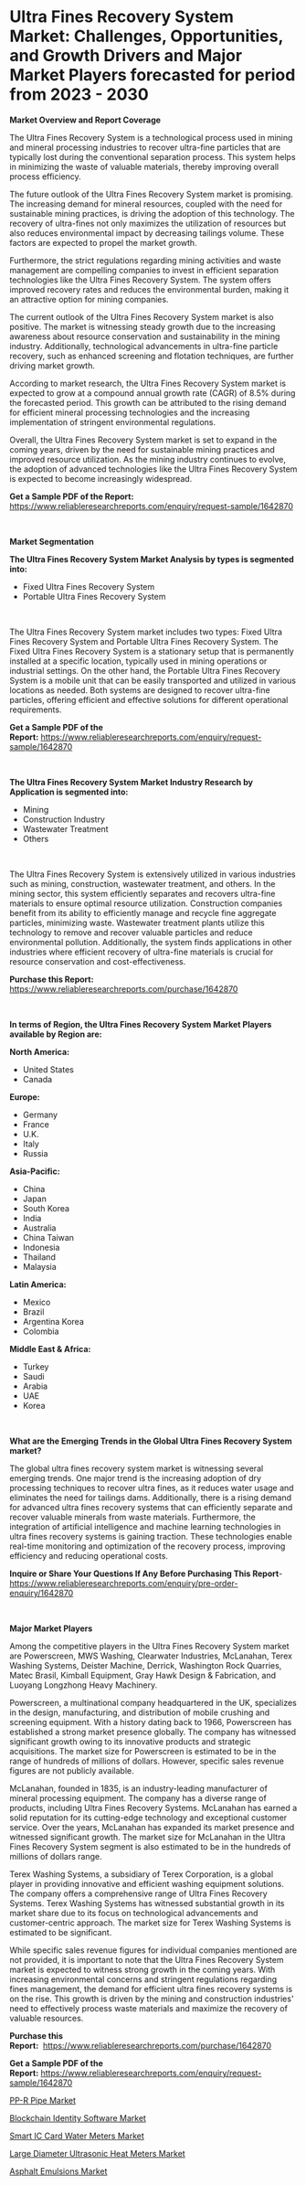<p><h1>Ultra Fines Recovery System Market: Challenges, Opportunities, and Growth Drivers and Major Market Players forecasted for period from 2023 - 2030</h1></p><p><strong>Market Overview and Report Coverage</strong></p>
<p><p>The Ultra Fines Recovery System is a technological process used in mining and mineral processing industries to recover ultra-fine particles that are typically lost during the conventional separation process. This system helps in minimizing the waste of valuable materials, thereby improving overall process efficiency.</p><p>The future outlook of the Ultra Fines Recovery System market is promising. The increasing demand for mineral resources, coupled with the need for sustainable mining practices, is driving the adoption of this technology. The recovery of ultra-fines not only maximizes the utilization of resources but also reduces environmental impact by decreasing tailings volume. These factors are expected to propel the market growth.</p><p>Furthermore, the strict regulations regarding mining activities and waste management are compelling companies to invest in efficient separation technologies like the Ultra Fines Recovery System. The system offers improved recovery rates and reduces the environmental burden, making it an attractive option for mining companies.</p><p>The current outlook of the Ultra Fines Recovery System market is also positive. The market is witnessing steady growth due to the increasing awareness about resource conservation and sustainability in the mining industry. Additionally, technological advancements in ultra-fine particle recovery, such as enhanced screening and flotation techniques, are further driving market growth.</p><p>According to market research, the Ultra Fines Recovery System market is expected to grow at a compound annual growth rate (CAGR) of 8.5% during the forecasted period. This growth can be attributed to the rising demand for efficient mineral processing technologies and the increasing implementation of stringent environmental regulations.</p><p>Overall, the Ultra Fines Recovery System market is set to expand in the coming years, driven by the need for sustainable mining practices and improved resource utilization. As the mining industry continues to evolve, the adoption of advanced technologies like the Ultra Fines Recovery System is expected to become increasingly widespread.</p></p>
<p><strong>Get a Sample PDF of the Report:</strong> <a href="https://www.reliableresearchreports.com/enquiry/request-sample/1642870">https://www.reliableresearchreports.com/enquiry/request-sample/1642870</a></p>
<p>&nbsp;</p>
<p><strong>Market Segmentation</strong></p>
<p><strong>The Ultra Fines Recovery System Market Analysis by types is segmented into:</strong></p>
<p><ul><li>Fixed Ultra Fines Recovery System</li><li>Portable Ultra Fines Recovery System</li></ul></p>
<p>&nbsp;</p>
<p><p>The Ultra Fines Recovery System market includes two types: Fixed Ultra Fines Recovery System and Portable Ultra Fines Recovery System. The Fixed Ultra Fines Recovery System is a stationary setup that is permanently installed at a specific location, typically used in mining operations or industrial settings. On the other hand, the Portable Ultra Fines Recovery System is a mobile unit that can be easily transported and utilized in various locations as needed. Both systems are designed to recover ultra-fine particles, offering efficient and effective solutions for different operational requirements.</p></p>
<p><strong>Get a Sample PDF of the Report:</strong>&nbsp;<a href="https://www.reliableresearchreports.com/enquiry/request-sample/1642870">https://www.reliableresearchreports.com/enquiry/request-sample/1642870</a></p>
<p>&nbsp;</p>
<p><strong>The Ultra Fines Recovery System Market Industry Research by Application is segmented into:</strong></p>
<p><ul><li>Mining</li><li>Construction Industry</li><li>Wastewater Treatment</li><li>Others</li></ul></p>
<p>&nbsp;</p>
<p><p>The Ultra Fines Recovery System is extensively utilized in various industries such as mining, construction, wastewater treatment, and others. In the mining sector, this system efficiently separates and recovers ultra-fine materials to ensure optimal resource utilization. Construction companies benefit from its ability to efficiently manage and recycle fine aggregate particles, minimizing waste. Wastewater treatment plants utilize this technology to remove and recover valuable particles and reduce environmental pollution. Additionally, the system finds applications in other industries where efficient recovery of ultra-fine materials is crucial for resource conservation and cost-effectiveness.</p></p>
<p><strong>Purchase this Report:</strong>&nbsp; <a href="https://www.reliableresearchreports.com/purchase/1642870">https://www.reliableresearchreports.com/purchase/1642870</a></p>
<p>&nbsp;</p>
<p><strong>In terms of Region, the Ultra Fines Recovery System Market Players available by Region are:</strong></p>
<p>
    <p> <strong> North America: </strong>
        <ul>
            <li>United States</li>
            <li>Canada</li>
        </ul>
        </p> 
    <p> <strong> Europe: </strong>
        <ul>
            <li>Germany</li>
            <li>France</li>
            <li>U.K.</li>
            <li>Italy</li>
            <li>Russia</li>
        </ul>
        </p> 
    <p> <strong> Asia-Pacific: </strong>
        <ul>
            <li>China</li>
            <li>Japan</li>
            <li>South Korea</li>
            <li>India</li>
            <li>Australia</li>
            <li>China Taiwan</li>
            <li>Indonesia</li>
            <li>Thailand</li>
            <li>Malaysia</li>
        </ul>
        </p> 
    <p> <strong> Latin America: </strong>
        <ul>
            <li>Mexico</li>
            <li>Brazil</li>
            <li>Argentina Korea</li>
            <li>Colombia</li>
        </ul>
        </p> 
    <p> <strong> Middle East & Africa: </strong>
        <ul>
            <li>Turkey</li>
            <li>Saudi</li>
            <li>Arabia</li>
            <li>UAE</li>
            <li>Korea</li>
        </ul>
    </p>
    </p>
<p>&nbsp;</p>
<p><strong>What are the Emerging Trends in the Global Ultra Fines Recovery System market?</strong></p>
<p><p>The global ultra fines recovery system market is witnessing several emerging trends. One major trend is the increasing adoption of dry processing techniques to recover ultra fines, as it reduces water usage and eliminates the need for tailings dams. Additionally, there is a rising demand for advanced ultra fines recovery systems that can efficiently separate and recover valuable minerals from waste materials. Furthermore, the integration of artificial intelligence and machine learning technologies in ultra fines recovery systems is gaining traction. These technologies enable real-time monitoring and optimization of the recovery process, improving efficiency and reducing operational costs.</p></p>
<p><strong>Inquire or Share Your Questions If Any Before Purchasing This Report</strong>- <a href="https://www.reliableresearchreports.com/enquiry/pre-order-enquiry/1642870">https://www.reliableresearchreports.com/enquiry/pre-order-enquiry/1642870</a></p>
<p>&nbsp;</p>
<p><strong>Major Market Players</strong></p>
<p><p>Among the competitive players in the Ultra Fines Recovery System market are Powerscreen, MWS Washing, Clearwater Industries, McLanahan, Terex Washing Systems, Deister Machine, Derrick, Washington Rock Quarries, Matec Brasil, Kimball Equipment, Gray Hawk Design & Fabrication, and Luoyang Longzhong Heavy Machinery.</p><p>Powerscreen, a multinational company headquartered in the UK, specializes in the design, manufacturing, and distribution of mobile crushing and screening equipment. With a history dating back to 1966, Powerscreen has established a strong market presence globally. The company has witnessed significant growth owing to its innovative products and strategic acquisitions. The market size for Powerscreen is estimated to be in the range of hundreds of millions of dollars. However, specific sales revenue figures are not publicly available.</p><p>McLanahan, founded in 1835, is an industry-leading manufacturer of mineral processing equipment. The company has a diverse range of products, including Ultra Fines Recovery Systems. McLanahan has earned a solid reputation for its cutting-edge technology and exceptional customer service. Over the years, McLanahan has expanded its market presence and witnessed significant growth. The market size for McLanahan in the Ultra Fines Recovery System segment is also estimated to be in the hundreds of millions of dollars range.</p><p>Terex Washing Systems, a subsidiary of Terex Corporation, is a global player in providing innovative and efficient washing equipment solutions. The company offers a comprehensive range of Ultra Fines Recovery Systems. Terex Washing Systems has witnessed substantial growth in its market share due to its focus on technological advancements and customer-centric approach. The market size for Terex Washing Systems is estimated to be significant.</p><p>While specific sales revenue figures for individual companies mentioned are not provided, it is important to note that the Ultra Fines Recovery System market is expected to witness strong growth in the coming years. With increasing environmental concerns and stringent regulations regarding fines management, the demand for efficient ultra fines recovery systems is on the rise. This growth is driven by the mining and construction industries' need to effectively process waste materials and maximize the recovery of valuable resources.</p></p>
<p><strong>Purchase this Report:</strong>&nbsp;&nbsp;<a href="https://www.reliableresearchreports.com/purchase/1642870">https://www.reliableresearchreports.com/purchase/1642870</a></p>
<p></p>
<p><strong>Get a Sample PDF of the Report:</strong>&nbsp;<a href="https://www.reliableresearchreports.com/enquiry/request-sample/1642870">https://www.reliableresearchreports.com/enquiry/request-sample/1642870</a></p>
<p><p><a href="https://medium.com/@rachelyoung56/pp-r-pipe-market-trends-forecast-and-competitive-analysis-to-2030-e33c73d36277">PP-R Pipe Market</a></p><p><a href="https://medium.com/@lisasanchez1968/blockchain-identity-software-market-trends-and-market-analysis-forecasted-for-period-2023-2030-1cf4a5f82ce1">Blockchain Identity Software Market</a></p><p><a href="https://github.com/rahu1502/Market-Research-Report-List-1/blob/main/smart-ic-card-water-meters-market.md">Smart IC Card Water Meters Market</a></p><p><a href="https://github.com/rahu1501/Market-Research-Report-List-1/blob/main/large-diameter-ultrasonic-heat-meters-market.md">Large Diameter Ultrasonic Heat Meters Market</a></p><p><a href="https://www.linkedin.com/pulse/decoding-asphalt-emulsions-market-deep-dive-latest-trends-etsze/">Asphalt Emulsions Market</a></p></p>